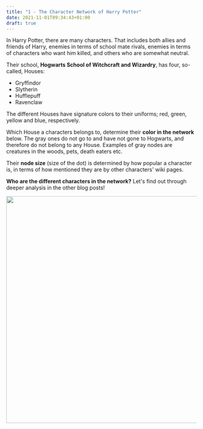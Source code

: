 ```yaml
---
title: "1 - The Character Network of Harry Potter"
date: 2021-11-01T09:34:43+01:00
draft: true
---
```



In Harry Potter, there are many characters. That includes both allies and friends of Harry, enemies in terms of school mate rivals, enemies in terms of characters who want him killed, and others who are somewhat neutral.

Their school, **Hogwarts School of Witchcraft and Wizardry**, has four, so-called, Houses: 

* Gryffindor
* Slytherin
* Hufflepuff
* Ravenclaw 

The different Houses have signature colors to their uniforms; red, green, yellow and blue, respectively. 

Which House a characters belongs to, determine their **color in the network** below. The gray ones do not go to and have not gone to Hogwarts, and therefore do not belong to any House. Examples of gray nodes are creatures in the woods, pets, death eaters etc.

Their **node size** (size of the dot) is determined by how popular a character is, in terms of how mentioned they are by other characters' wiki pages. 

**Who are the different characters in the network?** Let's find out through deeper analysis in the other blog posts!

<img src="{{< baseurl >}}/images/character_network.png" width="600"/>
